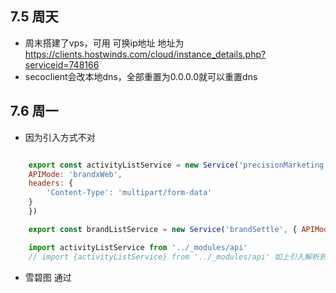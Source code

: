 ## 7.5 周天
- 周末搭建了vps，可用 可换ip地址 地址为 https://clients.hostwinds.com/cloud/instance_details.php?serviceid=748166
- secoclient会改本地dns，全部重置为0.0.0.0就可以重置dns


## 7.6 周一
- 因为引入方式不对
  
``` JavaScript

    export const activityListService = new Service('precisionMarketing', {
    APIMode: 'brandxWeb',
    headers: {
        'Content-Type': 'multipart/form-data'
    }
    })

    export const brandListService = new Service('brandSettle', { APIMode: 'brandxWeb' })

    import activityListService from '../_modules/api'
    // import {activityListService} from '../_modules/api' 如上引入解析到的service有问题，导致奇怪的vue报错data没有返回一个对象。
```
- 雪碧图 通过
  